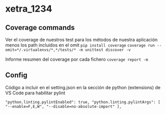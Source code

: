 # xetra_1234

## Coverage commands
Ver el coverage de nuestros test para los métodos de nuestra aplicación menos los path incluidos en el omit 
`pip install coverage`
`coverage run --omit=*/.virtualenvs/*,*/tests/* -m unittest discover -v`

Informe resumen del coverage por cada fichero
`coverage report -m`

## Config
Código a incluir en el setting.json en la sección de python (extensions) de VS Code para habilitar pylint

`"python.linting.pylintEnabled": true,
"python.linting.pylintArgs": [
    "--enable=F,E,W",
    "--disable=no-absolute-import"
],`